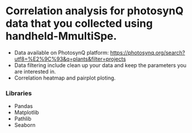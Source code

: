 # Correlation analysis for photosynQ data that you collected using handheld-MmultiSpe.

* Data available on PhotosynQ platform: https://photosynq.org/search?utf8=%E2%9C%93&q=plants&filter=projects
* Data filtering include clean up your data and keep the parameters you are interested in.
* Correlation heatmap and pairplot ploting.

### Libraries 
* Pandas
* Matplotlib
* Pathlib
* Seaborn
